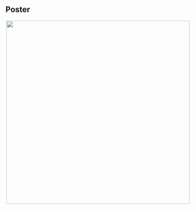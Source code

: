 ## Poster

<p align="center">
  <img src="https://github.com/jessusmorales/Fundamentos-De-Dise-o---EQ-3/blob/main/Im%C3%A1genes/Poster%20EQ03.png?raw=true" width="500"/>
</p>
